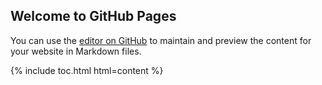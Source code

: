 ## Welcome to GitHub Pages

You can use the [editor on GitHub](https://github.com/lucas-natraj/blog/edit/master/index.md) to maintain and preview the content for your website in Markdown files.

{% include toc.html html=content %}
